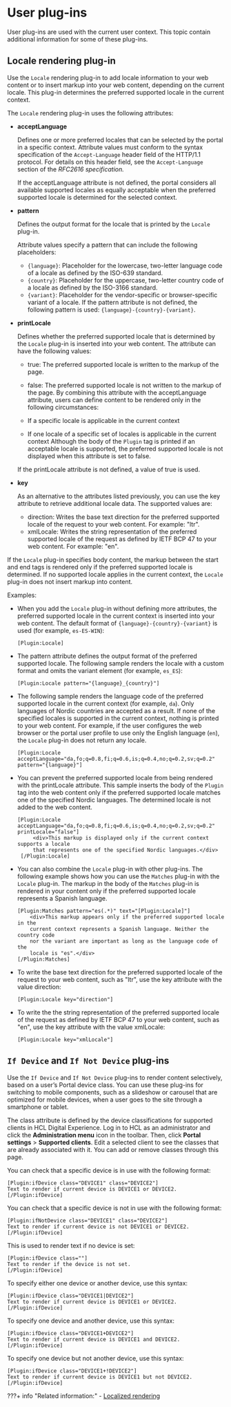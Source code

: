 # User plug-ins

User plug-ins are used with the current user context. This topic contain additional information for some of these plug-ins.

## Locale rendering plug-in

Use the `Locale` rendering plug-in to add locale information to your web content or to insert markup into your web content, depending on the current locale. This plug-in determines the preferred supported locale in the current context.

The `Locale` rendering plug-in uses the following attributes:

-   **acceptLanguage**

    Defines one or more preferred locales that can be selected by the portal in a specific context. Attribute values must conform to the syntax specification of the `Accept-Language` header field of the HTTP/1.1 protocol. For details on this header field, see the `Accept-Language` section of the *RFC2616 specification.*

    If the acceptLanguage attribute is not defined, the portal considers all available supported locales as equally acceptable when the preferred supported locale is determined for the selected context.

-   **pattern**

    Defines the output format for the locale that is printed by the `Locale` plug-in.

    Attribute values specify a pattern that can include the following placeholders:

    -   `{language}`: Placeholder for the lowercase, two-letter language code of a locale as defined by the ISO-639 standard.
    -   `{country}`: Placeholder for the uppercase, two-letter country code of a locale as defined by the ISO-3166 standard.
    -   `{variant}`: Placeholder for the vendor-specific or browser-specific variant of a locale.
    If the pattern attribute is not defined, the following pattern is used: `{language}-{country}-{variant}`.

-   **printLocale**

    Defines whether the preferred supported locale that is determined by the `Locale` plug-in is inserted into your web content. The attribute can have the following values:

    -   true: The preferred supported locale is written to the markup of the page.
    -   false: The preferred supported locale is not written to the markup of the page.
    By combining this attribute with the acceptLanguage attribute, users can define content to be rendered only in the following circumstances:

    -   If a specific locale is applicable in the current context
    -   If one locale of a specific set of locales is applicable in the current context
    Although the body of the `Plugin` tag is printed if an acceptable locale is supported, the preferred supported locale is not displayed when this attribute is set to false.

    If the printLocale attribute is not defined, a value of true is used.

-   **key**

    As an alternative to the attributes listed previously, you can use the key attribute to retrieve additional locale data. The supported values are:

    -   direction: Writes the base text direction for the preferred supported locale of the request to your web content. For example: "ltr".
    -   xmlLocale: Writes the string representation of the preferred supported locale of the request as defined by IETF BCP 47 to your web content. For example: "en".

If the `Locale` plug-in specifies body content, the markup between the start and end tags is rendered only if the preferred supported locale is determined. If no supported locale applies in the current context, the `Locale` plug-in does not insert markup into content.

Examples:

-   When you add the `Locale` plug-in without defining more attributes, the preferred supported locale in the current context is inserted into your web content. The default format of `{language}-{country}-{variant}` is used \(for example, `es-ES-WIN`\):

    ```
    [Plugin:Locale]
    ```

-   The pattern attribute defines the output format of the preferred supported locale. The following sample renders the locale with a custom format and omits the variant element \(for example, `es_ES`\):

    ```
    [Plugin:Locale pattern="{language}_{country}"]
    ```

-   The following sample renders the language code of the preferred supported locale in the current context \(for example, `da`\). Only languages of Nordic countries are accepted as a result. If none of the specified locales is supported in the current context, nothing is printed to your web content. For example, if the user configures the web browser or the portal user profile to use only the English language \(`en`\), the `Locale` plug-in does not return any locale.

    ```
    [Plugin:Locale acceptLanguage="da,fo;q=0.8,fi;q=0.6,is;q=0.4,no;q=0.2,sv;q=0.2" 
    pattern="{language}"]
    ```

-   You can prevent the preferred supported locale from being rendered with the printLocale attribute. This sample inserts the body of the `Plugin` tag into the web content only if the preferred supported locale matches one of the specified Nordic languages. The determined locale is not added to the web content.

    ```
    [Plugin:Locale acceptLanguage="da,fo;q=0.8,fi;q=0.6,is;q=0.4,no;q=0.2,sv;q=0.2" 
    printLocale="false"]
         <div>This markup is displayed only if the current context supports a locale 
         that represents one of the specified Nordic languages.</div>
     [/Plugin:Locale]
    ```

-   You can also combine the `Locale` plug-in with other plug-ins. The following example shows how you can use the `Matches` plug-in with the `Locale` plug-in. The markup in the body of the `Matches` plug-in is rendered in your content only if the preferred supported locale represents a Spanish language.

    ```
    [Plugin:Matches pattern="es(.*)" text="[Plugin:Locale]"] 
        <div>This markup appears only if the preferred supported locale in the 
        current context represents a Spanish language. Neither the country code 
        nor the variant are important as long as the language code of the 
        locale is "es".</div>
    [/Plugin:Matches]
    ```

-   To write the base text direction for the preferred supported locale of the request to your web content, such as "ltr", use the key attribute with the value direction:

    ```
    [Plugin:Locale key="direction"]
    ```

-   To write the the string representation of the preferred supported locale of the request as defined by IETF BCP 47 to your web content, such as "en", use the key attribute with the value xmlLocale:

    ```
    [Plugin:Locale key="xmlLocale"]
    ```


## `If Device` and `If Not Device` plug-ins

Use the `If Device` and `If Not Device` plug-ins to render content selectively, based on a user’s Portal device class. You can use these plug-ins for switching to mobile components, such as a slideshow or carousel that are optimized for mobile devices, when a user goes to the site through a smartphone or tablet.

The class attribute is defined by the device classifications for supported clients in HCL Digital Experience. Log in to HCL as an administrator and click the **Administration menu** icon in the toolbar. Then, click **Portal settings** \> **Supported clients**. Edit a selected client to see the classes that are already associated with it. You can add or remove classes through this page.

You can check that a specific device is in use with the following format:

```
[Plugin:ifDevice class="DEVICE1" class="DEVICE2"]
Text to render if current device is DEVICE1 or DEVICE2.
[/Plugin:ifDevice]
```

You can check that a specific device is not in use with the following format:

```
[Plugin:ifNotDevice class="DEVICE1" class="DEVICE2"]
Text to render if current device is not DEVICE1 or DEVICE2.
[/Plugin:ifDevice]
```

This is used to render text if no device is set:

```
[Plugin:ifDevice class=""]
Text to render if the device is not set.
[/Plugin:ifDevice]
```

To specify either one device or another device, use this syntax:

```
[Plugin:ifDevice class="DEVICE1|DEVICE2"]
Text to render if current device is DEVICE1 or DEVICE2.
[/Plugin:ifDevice]
```

To specify one device and another device, use this syntax:

```
[Plugin:ifDevice class="DEVICE1+DEVICE2"]
Text to render if current device is DEVICE1 and DEVICE2.
[/Plugin:ifDevice]
```

To specify one device but not another device, use this syntax:

```
[Plugin:ifDevice class="DEVICE1+!DEVICE2"]
Text to render if current device is DEVICE1 but not DEVICE2.
[/Plugin:ifDevice]
```

???+ info "Related information:"
    - [Localized rendering](../../../../../multi_lingual/using_mls/wcm_mls_rendering.md)

